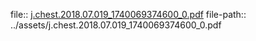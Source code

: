 file:: [j.chest.2018.07.019_1740069374600_0.pdf](../assets/j.chest.2018.07.019_1740069374600_0.pdf)
file-path:: ../assets/j.chest.2018.07.019_1740069374600_0.pdf
